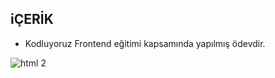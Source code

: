 ## iÇERİK

* Kodluyoruz Frontend eğitimi kapsamında yapılmış ödevdir.

![html 2](https://user-images.githubusercontent.com/106387177/171057568-8ad18f1d-c06d-4297-b1dc-3b7f3cfecdc9.png)

